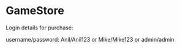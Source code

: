 # GameStore

Login details for purchase:

username/password: Anil/Anil123 or Mike/Mike123 or admin/admin
